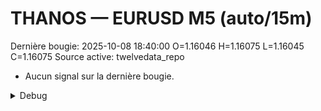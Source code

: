 # THANOS — EURUSD M5 (auto/15m)
Dernière bougie: 2025-10-08 18:40:00  O=1.16046  H=1.16075  L=1.16045  C=1.16075
Source active: twelvedata_repo

- Aucun signal sur la dernière bougie.

<details><summary>Debug</summary>

- TD_API_KEY manquant.

</details>